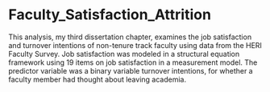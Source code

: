 # Faculty_Satisfaction_Attrition

This analysis, my third dissertation chapter, examines the job satisfaction and turnover intentions of non-tenure track faculty using data from the HERI Faculty Survey.  Job satisfaction was modeled in a structural equation framework using 19 items on job satisfaction in a measurement model.  The predictor variable was a binary variable turnover intentions, for whether a faculty member had thought about leaving academia.

